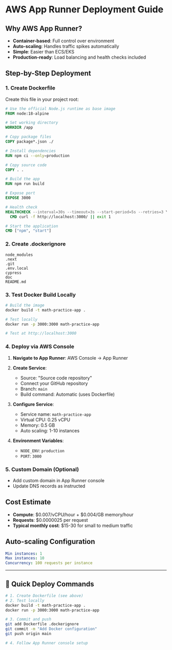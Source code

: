 # AWS App Runner Deployment Guide

## Why AWS App Runner?

- **Container-based**: Full control over environment
- **Auto-scaling**: Handles traffic spikes automatically
- **Simple**: Easier than ECS/EKS
- **Production-ready**: Load balancing and health checks included

## Step-by-Step Deployment

### 1. Create Dockerfile

Create this file in your project root:

```dockerfile
# Use the official Node.js runtime as base image
FROM node:18-alpine

# Set working directory
WORKDIR /app

# Copy package files
COPY package*.json ./

# Install dependencies
RUN npm ci --only=production

# Copy source code
COPY . .

# Build the app
RUN npm run build

# Expose port
EXPOSE 3000

# Health check
HEALTHCHECK --interval=30s --timeout=3s --start-period=5s --retries=3 \
  CMD curl -f http://localhost:3000/ || exit 1

# Start the application
CMD ["npm", "start"]
```

### 2. Create .dockerignore

```dockerignore
node_modules
.next
.git
.env.local
cypress
doc
README.md
```

### 3. Test Docker Build Locally

```bash
# Build the image
docker build -t math-practice-app .

# Test locally
docker run -p 3000:3000 math-practice-app

# Test at http://localhost:3000
```

### 4. Deploy via AWS Console

1. **Navigate to App Runner**: AWS Console → App Runner
2. **Create Service**:

   - Source: "Source code repository"
   - Connect your GitHub repository
   - Branch: `main`
   - Build command: Automatic (uses Dockerfile)

3. **Configure Service**:

   - Service name: `math-practice-app`
   - Virtual CPU: 0.25 vCPU
   - Memory: 0.5 GB
   - Auto scaling: 1-10 instances

4. **Environment Variables**:
   - `NODE_ENV`: `production`
   - `PORT`: `3000`

### 5. Custom Domain (Optional)

- Add custom domain in App Runner console
- Update DNS records as instructed

## Cost Estimate

- **Compute**: $0.007/vCPU/hour + $0.004/GB memory/hour
- **Requests**: $0.0000025 per request
- **Typical monthly cost**: $15-30 for small to medium traffic

## Auto-scaling Configuration

```yaml
Min instances: 1
Max instances: 10
Concurrency: 100 requests per instance
```

---

## 🚀 Quick Deploy Commands

```bash
# 1. Create Dockerfile (see above)
# 2. Test locally
docker build -t math-practice-app .
docker run -p 3000:3000 math-practice-app

# 3. Commit and push
git add Dockerfile .dockerignore
git commit -m "Add Docker configuration"
git push origin main

# 4. Follow App Runner console setup
```
